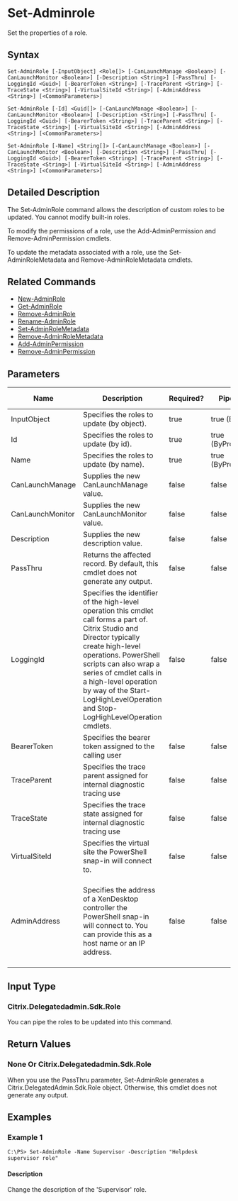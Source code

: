 ﻿
# Set-Adminrole
Set the properties of a role.
## Syntax

```
Set-AdminRole [-InputObject] <Role[]> [-CanLaunchManage <Boolean>] [-CanLaunchMonitor <Boolean>] [-Description <String>] [-PassThru] [-LoggingId <Guid>] [-BearerToken <String>] [-TraceParent <String>] [-TraceState <String>] [-VirtualSiteId <String>] [-AdminAddress <String>] [<CommonParameters>]  
  
Set-AdminRole [-Id] <Guid[]> [-CanLaunchManage <Boolean>] [-CanLaunchMonitor <Boolean>] [-Description <String>] [-PassThru] [-LoggingId <Guid>] [-BearerToken <String>] [-TraceParent <String>] [-TraceState <String>] [-VirtualSiteId <String>] [-AdminAddress <String>] [<CommonParameters>]  
  
Set-AdminRole [-Name] <String[]> [-CanLaunchManage <Boolean>] [-CanLaunchMonitor <Boolean>] [-Description <String>] [-PassThru] [-LoggingId <Guid>] [-BearerToken <String>] [-TraceParent <String>] [-TraceState <String>] [-VirtualSiteId <String>] [-AdminAddress <String>] [<CommonParameters>]
```

## Detailed Description
The Set-AdminRole command allows the description of custom roles to be updated. You cannot modify built-in roles.

To modify the permissions of a role, use the Add-AdminPermission and Remove-AdminPermission cmdlets.

To update the metadata associated with a role, use the Set-AdminRoleMetadata and Remove-AdminRoleMetadata cmdlets.


## Related Commands

* [New-AdminRole](../New-AdminRole/)
* [Get-AdminRole](../Get-AdminRole/)
* [Remove-AdminRole](../Remove-AdminRole/)
* [Rename-AdminRole](../Rename-AdminRole/)
* [Set-AdminRoleMetadata](../Set-AdminRoleMetadata/)
* [Remove-AdminRoleMetadata](../Remove-AdminRoleMetadata/)
* [Add-AdminPermission](../Add-AdminPermission/)
* [Remove-AdminPermission](../Remove-AdminPermission/)
## Parameters
| Name   | Description | Required? | Pipeline Input | Default Value |
| --- | --- | --- | --- | --- |
| InputObject | Specifies the roles to update (by object). | true | true (ByValue) |  |
| Id | Specifies the roles to update (by id). | true | true (ByPropertyName) |  |
| Name | Specifies the roles to update (by name). | true | true (ByPropertyName) |  |
| CanLaunchManage | Supplies the new CanLaunchManage value. | false | false |  |
| CanLaunchMonitor | Supplies the new CanLaunchMonitor value. | false | false |  |
| Description | Supplies the new description value. | false | false |  |
| PassThru | Returns the affected record. By default, this cmdlet does not generate any output. | false | false | False |
| LoggingId | Specifies the identifier of the high-level operation this cmdlet call forms a part of. Citrix Studio and Director typically create high-level operations. PowerShell scripts can also wrap a series of cmdlet calls in a high-level operation by way of the Start-LogHighLevelOperation and Stop-LogHighLevelOperation cmdlets. | false | false |  |
| BearerToken | Specifies the bearer token assigned to the calling user | false | false |  |
| TraceParent | Specifies the trace parent assigned for internal diagnostic tracing use | false | false |  |
| TraceState | Specifies the trace state assigned for internal diagnostic tracing use | false | false |  |
| VirtualSiteId | Specifies the virtual site the PowerShell snap-in will connect to. | false | false |  |
| AdminAddress | Specifies the address of a XenDesktop controller the PowerShell snap-in will connect to. You can provide this as a host name or an IP address. | false | false | Localhost. Once a value is provided by any cmdlet, this value becomes the default. |

## Input Type

### Citrix.Delegatedadmin.Sdk.Role
You can pipe the roles to be updated into this command.
## Return Values

### None Or Citrix.Delegatedadmin.Sdk.Role
When you use the PassThru parameter, Set-AdminRole generates a Citrix.DelegatedAdmin.Sdk.Role object. Otherwise, this cmdlet does not generate any output.
## Examples

### Example 1

```
C:\PS> Set-AdminRole -Name Supervisor -Description "Helpdesk supervisor role"
```

#### Description
Change the description of the 'Supervisor' role.
